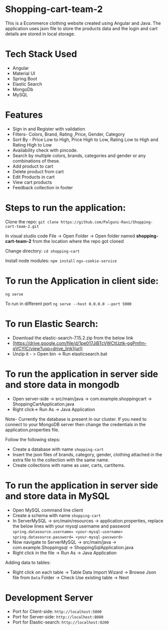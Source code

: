 # Shopping-cart-team-2
This is a Ecommerce clothing website created using Angular and Java. The application uses json file to store the products data and the login and cart details are stored in local storage.

# Tech Stack Used
- Angular
- Material UI
- Spring Boot
- Elastic Search
- MongoDb
- MySQL

# Features
- Sign in and Register with validation
- Filters- Colors, Brand, Rating ,Price, Gender, Category
- Sort By - Price Low to High, Price High to Low, Rating Low to High and Rating High to Low
- Availability check with pincode.
- Search by multiple colors, brands, categories and  gender or any combinations of these.
- Add product to cart
- Delete product from cart
- Edit Products in cart
- View cart products
- Feedback collection in footer


# Steps to run the application:
Clone the repo:
`git clone https://github.com/Palguni-Ravi/Shopping-cart-team-2.git`

In visual studio code 
File -> Open Folder -> Open folder named **shopping-cart-team-2** from the location where the repo got cloned

Change directory:
`cd shopping-cart`

Install node modules:
`npm install`
`ngx-cookie-service`

# To run the Application in client side:
`ng serve`

To run in different port `ng serve --host 0.0.0.0 --port 5000`

# To run Elastic Search:

- Download the elastic-search-7.15.2.zip from the below link
- [https://drive.google.com/file/d/1pe017JiBTcVWCtUztk-ggPmfm-qVCYIC/view?usp=drive_link](url)
- Unzip it - > Open bin -> Run elasticsearch.bat

# To run the application in server side and store data in mongodb
- Open server-side -> src/main/java -> com.example.shoppingcart -> ShoppingCartApplication.java
- Right click-> Run As -> Java Application

Note- Currently the database is present in our cluster. If you need to connect to your MongoDB server then change the credentials in the application.properties file.

Follow the following steps:
* Create a database with name `shopping-cart`
* Insert the json files of brands, category, gender, clothing attached in the extra file to the collection with the same name.
* Create collections with name as user, carts, cartItems.

# To run the application in server side and store data in MySQL
- Open MySQL command line client
- Create a schema with name `shopping-cart`
- In ServerMySQL -> src/main/resources -> application.properties, replace the below lines with your mysql username and password
`spring.datasource.username= <your-mysql-username>`
`spring.datasource.password= <your-mysql-password>`
- Now navigate to ServerMySQL -> src/main/java -> com.example.Shoppingsql -> ShoppingSqlApplication.java
- Right click in the file -> Run As -> Java Application

Adding data to tables:
- Right click on each table -> Table Data Import Wizard -> Browse Json file from `Data` Folder -> Check Use existing table -> Next

# Development Server
- Port for Client-side: `http://localhost:5000`
- Port for Server-side: `http://localhost:8080`
- Port for Elastic-search: `http://localhost:9200`
